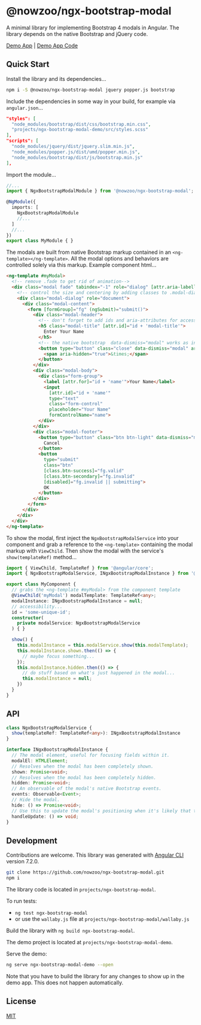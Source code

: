 # @nowzoo/ngx-bootstrap-modal

A minimal library for implementing Bootstrap 4 modals in Angular. The library depends on the native Bootstrap and jQuery code.

[Demo App](https://nowzoo.github.io/ngx-bootstrap-modal/) |
[Demo App Code](https://github.com/nowzoo/ngx-bootstrap-modal/tree/master/projects/ngx-bootstrap-modal-demo)


## Quick Start

Install the library and its dependencies...

```bash
npm i -S @nowzoo/ngx-bootstrap-modal jquery popper.js bootstrap
```

Include the dependencies in some way in your build, for example via `angular.json`...

```json
"styles": [
  "node_modules/bootstrap/dist/css/bootstrap.min.css",
  "projects/ngx-bootstrap-modal-demo/src/styles.scss"
],
"scripts": [
  "node_modules/jquery/dist/jquery.slim.min.js",
  "node_modules/popper.js/dist/umd/popper.min.js",
  "node_modules/bootstrap/dist/js/bootstrap.min.js"
],
```

Import the module...
```ts
//...
import { NgxBootstrapModalModule } from '@nowzoo/ngx-bootstrap-modal';

@NgModule({
  imports: [
    NgxBootstrapModalModule
    //...
  ]
  //...
})
export class MyModule { }
```

The modals are built from native Bootstrap markup contained in an `<ng-template></ng-template>`. All the modal options and behaviors are controlled solely via this markup. Example component html...

```html
<ng-template #myModal>
  <!-- remove .fade to get rid of animation-->
  <div class="modal fade" tabindex="-1" role="dialog" [attr.aria-labelledby]="id + 'modal-title'">
    <!-- control the size and centering by adding classes to .modal-dialog -->
    <div class="modal-dialog" role="document">
      <div class="modal-content">
        <form [formGroup]="fg" (ngSubmit)="submit()">
          <div class="modal-header">
            <!-- don't forget to add ids and aria-attributes for accessibility -->
            <h5 class="modal-title" [attr.id]="id + 'modal-title'">
              Enter Your Name
            </h5>
            <!-- the native bootstrap  data-dismiss="modal" works as intended -->
            <button type="button" class="close" data-dismiss="modal" aria-label="Close">
              <span aria-hidden="true">&times;</span>
            </button>
          </div>
          <div class="modal-body">
            <div class="form-group">
              <label [attr.for]="id + 'name'">Your Name</label>
              <input
                [attr.id]="id + 'name'"
                type="text"
                class="form-control"
                placeholder="Your Name"
                formControlName="name">
            </div>
          </div>
          <div class="modal-footer">
            <button type="button" class="btn btn-light" data-dismiss="modal">
              Cancel
            </button>
            <button
              type="submit"
              class="btn"
              [class.btn-success]="fg.valid"
              [class.btn-secondary]="fg.invalid"
              [disabled]="fg.invalid || submitting">
              OK
            </button>
          </div>
        </form>
      </div>
    </div>
  </div>
</ng-template>
```
To show the modal, first inject the `NgxBootstrapModalService` into your component and grab a reference to the `<ng-template>` containing the modal markup with `ViewChild`. Then show the modal with the service's `show(templateRef)` method...

```ts
import { ViewChild, TemplateRef } from '@angular/core';
import { NgxBootstrapModalService, INgxBootstrapModalInstance } from '@nowzoo/ngx-bootstrap-modal';

export class MyComponent {
  // grabs the <ng-template #myModal> from the component template
  @ViewChild('myModal') modalTemplate: TemplateRef<any>;
  modalInstance: INgxBootstrapModalInstance = null;
  // accessibility...
  id = 'some-unique-id';
  constructor(
    private modalService: NgxBootstrapModalService
  ) { }

  show() {
    this.modalInstance = this.modalService.show(this.modalTemplate);
    this.modalInstance.shown.then(() => {
      // maybe focus something...
    });
    this.modalInstance.hidden.then(() => {
      // do stuff based on what's just happened in the modal...
      this.modalInstance = null;
    })
  }
}
```

## API

```ts
class NgxBootstrapModalService {
  show(templateRef: TemplateRef<any>): INgxBootstrapModalInstance
}

interface INgxBootstrapModalInstance {
  // The modal element, useful for focusing fields within it.
  modalEl: HTMLElement;
  // Resolves when the modal has been completely shown.
  shown: Promise<void>;
  // Resolves when the modal has been completely hidden.
  hidden: Promise<void>;
  // An observable of the modal's native Bootstrap events.
  events: Observable<Event>;
  // Hide the modal.
  hide: () => Promise<void>;
  // Use this to update the modal's positioning when it's likely that the content has changed its height.
  handleUpdate: () => void;
}
```

## Development

Contributions are welcome. This library was generated with [Angular CLI](https://github.com/angular/angular-cli) version 7.2.0.

```bash
git clone https://github.com/nowzoo/ngx-bootstrap-modal.git
npm i
```

The library code is located in `projects/ngx-bootstrap-modal`.

To run tests:
  - `ng test ngx-bootstrap-modal`
  - or use the `wallaby.js` file at `projects/ngx-bootstrap-modal/wallaby.js`

Build the library with `ng build ngx-bootstrap-modal`.

The demo project is located at `projects/ngx-bootstrap-modal-demo`.

Serve the demo:

```bash 
ng serve ngx-bootstrap-modal-demo --open
```

Note that you have to build the library for any changes to show up in the demo app. This does not happen automatically.  


## License

[MIT](https://github.com/nowzoo/ngx-bootstrap-modal/blob/master/LICENSE)
